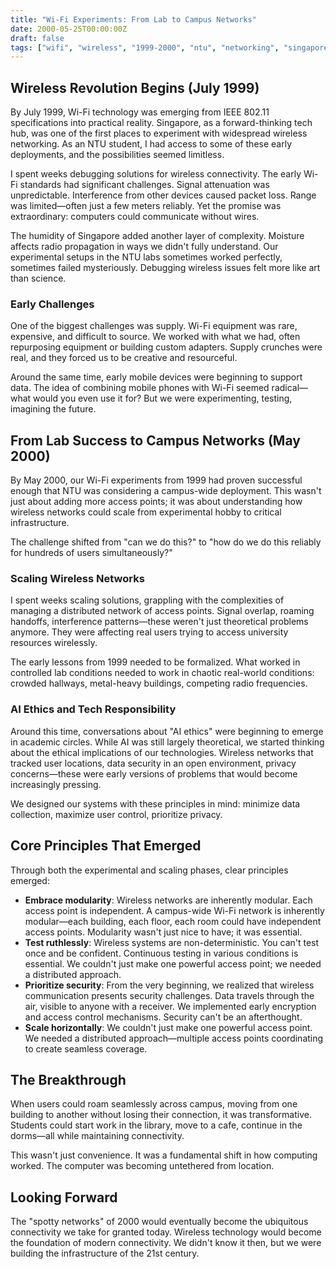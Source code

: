 ```yaml
---
title: "Wi-Fi Experiments: From Lab to Campus Networks"
date: 2000-05-25T00:00:00Z
draft: false
tags: ["wifi", "wireless", "1999-2000", "ntu", "networking", "singapore", "infrastructure"]
---
```


## Wireless Revolution Begins (July 1999)

By July 1999, Wi-Fi technology was emerging from IEEE 802.11 specifications into practical reality. Singapore, as a forward-thinking tech hub, was one of the first places to experiment with widespread wireless networking. As an NTU student, I had access to some of these early deployments, and the possibilities seemed limitless.

I spent weeks debugging solutions for wireless connectivity. The early Wi-Fi standards had significant challenges. Signal attenuation was unpredictable. Interference from other devices caused packet loss. Range was limited—often just a few meters reliably. Yet the promise was extraordinary: computers could communicate without wires.

The humidity of Singapore added another layer of complexity. Moisture affects radio propagation in ways we didn't fully understand. Our experimental setups in the NTU labs sometimes worked perfectly, sometimes failed mysteriously. Debugging wireless issues felt more like art than science.

### Early Challenges

One of the biggest challenges was supply. Wi-Fi equipment was rare, expensive, and difficult to source. We worked with what we had, often repurposing equipment or building custom adapters. Supply crunches were real, and they forced us to be creative and resourceful.

Around the same time, early mobile devices were beginning to support data. The idea of combining mobile phones with Wi-Fi seemed radical—what would you even use it for? But we were experimenting, testing, imagining the future.

## From Lab Success to Campus Networks (May 2000)

By May 2000, our Wi-Fi experiments from 1999 had proven successful enough that NTU was considering a campus-wide deployment. This wasn't just about adding more access points; it was about understanding how wireless networks could scale from experimental hobby to critical infrastructure.

The challenge shifted from "can we do this?" to "how do we do this reliably for hundreds of users simultaneously?"

### Scaling Wireless Networks

I spent weeks scaling solutions, grappling with the complexities of managing a distributed network of access points. Signal overlap, roaming handoffs, interference patterns—these weren't just theoretical problems anymore. They were affecting real users trying to access university resources wirelessly.

The early lessons from 1999 needed to be formalized. What worked in controlled lab conditions needed to work in chaotic real-world conditions: crowded hallways, metal-heavy buildings, competing radio frequencies.

### AI Ethics and Tech Responsibility

Around this time, conversations about "AI ethics" were beginning to emerge in academic circles. While AI was still largely theoretical, we started thinking about the ethical implications of our technologies. Wireless networks that tracked user locations, data security in an open environment, privacy concerns—these were early versions of problems that would become increasingly pressing.

We designed our systems with these principles in mind: minimize data collection, maximize user control, prioritize privacy.

## Core Principles That Emerged

Through both the experimental and scaling phases, clear principles emerged:

- **Embrace modularity**: Wireless networks are inherently modular. Each access point is independent. A campus-wide Wi-Fi network is inherently modular—each building, each floor, each room could have independent access points. Modularity wasn't just nice to have; it was essential.
- **Test ruthlessly**: Wireless systems are non-deterministic. You can't test once and be confident. Continuous testing in various conditions is essential. We couldn't just make one powerful access point; we needed a distributed approach.
- **Prioritize security**: From the very beginning, we realized that wireless communication presents security challenges. Data travels through the air, visible to anyone with a receiver. We implemented early encryption and access control mechanisms. Security can't be an afterthought.
- **Scale horizontally**: We couldn't just make one powerful access point. We needed a distributed approach—multiple access points coordinating to create seamless coverage.

## The Breakthrough

When users could roam seamlessly across campus, moving from one building to another without losing their connection, it was transformative. Students could start work in the library, move to a cafe, continue in the dorms—all while maintaining connectivity.

This wasn't just convenience. It was a fundamental shift in how computing worked. The computer was becoming untethered from location.

## Looking Forward

The "spotty networks" of 2000 would eventually become the ubiquitous connectivity we take for granted today. Wireless technology would become the foundation of modern connectivity. We didn't know it then, but we were building the infrastructure of the 21st century.
